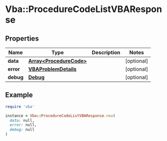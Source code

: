 # Vba::ProcedureCodeListVBAResponse

## Properties

| Name | Type | Description | Notes |
| ---- | ---- | ----------- | ----- |
| **data** | [**Array&lt;ProcedureCode&gt;**](ProcedureCode.md) |  | [optional] |
| **error** | [**VBAProblemDetails**](VBAProblemDetails.md) |  | [optional] |
| **debug** | [**Debug**](Debug.md) |  | [optional] |

## Example

```ruby
require 'vba'

instance = Vba::ProcedureCodeListVBAResponse.new(
  data: null,
  error: null,
  debug: null
)
```

